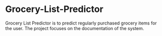 # Grocery-List-Predictor
Grocery List Predictor is to predict regularly purchased grocery items for the user. The project focuses on the documentation of the system.
